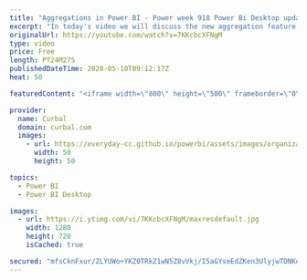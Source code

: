 ```yaml
---
title: "Aggregations in Power BI - Power week 918 Power Bi Desktop update"
excerpt: "In today's video we will discuss the new aggregation feature released by the Power BI team in the Power BI Desktop update of September 2018.  You will probably want to watch the following related videos too:  Dual Storage: https://www.youtube.com/watch?v=7TC8H6duEiU  Many to Many: https://www.youtube.com/watch?v=NdrrjkvH2zo"
originalUrl: https://youtube.com/watch?v=7KKcbcXFNgM
type: video
price: Free
length: PT24M27S
publishedDateTime: 2020-05-10T09:12:17Z
heat: 50

featuredContent: "<iframe width=\"800\" height=\"500\" frameborder=\"0\" src=\"https://www.youtube.com/embed/7KKcbcXFNgM\" allow=\"accelerometer; autoplay; encrypted-media; gyroscope; picture-in-picture\" allowfullscreen></iframe>"

provider:
  name: Curbal
  domain: curbal.com
  images:
    - url: https://everyday-cc.github.io/powerbi/assets/images/organizations/curbal.com-50x50.jpg
      width: 50
      height: 50

topics:
  - Power BI
  - Power BI Desktop

images:
  - url: https://i.ytimg.com/vi/7KKcbcXFNgM/maxresdefault.jpg
    width: 1280
    height: 720
    isCached: true

secured: "mfsCknFxur/ZLYUWo+YKZ0TRkZ1wN5Z8vVkj/I5aGYseEdZKen3UlyjwTDNKocTrh84EEzzxXN83+Ro16Y3/UAWvmH/5xWxfWjLXYbudtowAClgP7NSzsuOdcMFBJOYhnLak5cFaGu9ruOV6GFlr83T1GS17H44AjQqAACIz7t7xVySZ/bg+4+QWI9uszVK3GSYrLUDGGHximO0hnjiKCS/ONfTEaLxz6DyVgAFd/QjRGqV/UySyv/+117i95Fpjl0u5Kd0F4BSAqZw3RzLga61s/vp+0PDzkvlwI2Bhwzgqr9bmxJSxrZILsLyE+muzyiNId0w8ViEJxu8fiB/rSnNEX3kS8VxiWevsrbwzjSHL3d6Tltbt6x7f5zGhxyxEKICtTn/znFUGEbU3OF0FXmJqonTHErmsX8kcOvTty7s=;fHSKrIeYfBAU9PatBl4e4A=="
---
```


